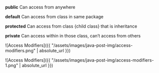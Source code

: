 <b>public</b> Can access from anywhere

<b>default</b> Can access from class in same package

<b>protected</b> Can access from class {child class} that is inheritance

<b>private</b> Can access within in those class, can’t access from others

![Access Modifiers]({{ "/assets/images/java-post-img/access-modifiers.png" | absolute_url }})

![Access Modifiers]({{ "/assets/images/java-post-img/access-modifiers-1.png" | absolute_url }})
